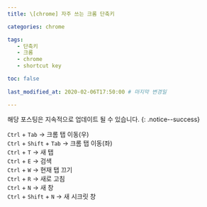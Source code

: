 ```yaml
---
title: \[chrome] 자주 쓰는 크롬 단축키

categories: chrome

tags:
   - 단축키
   - 크롬
   - chrome
   - shortcut key

toc: false
   
last_modified_at: 2020-02-06T17:50:00 # 마지막 변경일

---
```


해당 포스팅은 지속적으로 업데이트 될 수 있습니다.
{: .notice--success}

`Ctrl` + `Tab` -> 크롬 탭 이동(우)  
`Ctrl` +  `Shift` + `Tab` -> 크롬 탭 이동(좌)  
`Ctrl` + `T` -> 새 탭  
`Ctrl` + `E` -> 검색  
`Ctrl` + `W` -> 현재 탭 끄기  
`Ctrl` + `R` -> 새로 고침  
`Ctrl` + `N` -> 새 창  
`Ctrl` + `Shift` +  `N` -> 새 시크릿 창  
<!--stackedit_data:
eyJoaXN0b3J5IjpbMzk2NzA0MDA3LDEzNzM0MTU5N119
-->